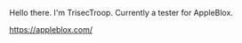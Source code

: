 Hello there. I'm TrisecTroop. Currently a tester for AppleBlox.

https://appleblox.com/
<!---
TrisecTroop/TrisecTroop is a ✨ special ✨ repository because its `README.md` (this file) appears on your GitHub profile.
You can click the Preview link to take a look at your changes.
--->

